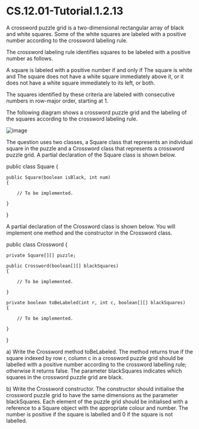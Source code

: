 # CS.12.01-Tutorial.1.2.13

A crossword puzzle grid is a two-dimensional rectangular array of black and white squares. Some of the white squares are labeled with a positive number according to the crossword labeling rule. 

The crossword labeling rule identifies squares to be labeled with a positive number as follows.

A square is labeled with a positive number if and only if
The square is white and
The square does not have a white square immediately above it, or it does not have a white square immediately to its left, or both. 

The squares identified by these criteria are labeled with consecutive numbers in row-major order, starting at 1.

The following diagram shows a crossword puzzle grid and the labeling of the squares according to the crossword labeling rule. 

![image](https://github.com/techarenz/CS.12.01-Tutorial.1.2.13/assets/57818506/37ef5516-9f30-44e5-85ca-01171ad75be8)

The question uses two classes, a Square class that represents an individual square in the puzzle and a Crossword class that represents a crossword puzzle grid. A partial declaration of the Square class is shown below.

public class Square
{

	public Square(boolean isBlack, int num) 
	{

		// To be implemented.
		
	}

}

A partial declaration of the Crossword class is shown below. You will implement one method and the constructor in the Crossword class. 

public class Crossword
{

	private Square[][] puzzle;

	public Crossword(boolean[][] blackSquares)
	{

		// To be implemented.

	}

	private boolean toBeLabeled(int r, int c, boolean[][] blackSquares)
	{

		// To be implemented.

	}

}


a) Write the Crossword method toBeLabeled. The method returns true if the square indexed by row r, column c in a crossword puzzle grid should be labelled with a positive number according to the crossword labelling rule; otherwise it returns false. The parameter blackSquares indicates which squares in the crossword puzzle grid are black.

b) Write the Crossword constructor. The constructor should initialise the crossword puzzle grid to have the same dimensions as the parameter blackSquares. Each element of the puzzle grid should be initialised with a reference to a Square object with the appropriate colour and number. The number is positive if the square is labelled and 0 if the square is not labelled.
